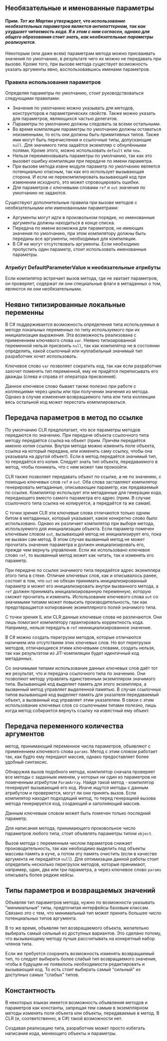 ## Необязательные и именованные параметры

#### Прим. _Тот же Мартин утверждает, что использование необязательных параметров является антипаттерном, так как ухудшает читаемость кода. Я в этом с ним согласен, однако для общего образования стоит знать, как необязательные параметры реализуются._

Некоторым (или даже всем) параметрам метода можно присваивать значения по умолчанию, в результате чего их можно не передавать при вызове. Кроме того, при вызове метода существует возможность указать аргументы явно, воспользовавшись именами параметров. 

### Правила использования параметров

Определяя параметры по умолчанию, стоит руководствоваться следующими правилами:
- Значения по умолчанию можно указывать для методов, конструкторов и параметрических свойств. Также можно указать для параметров, являющихся частью делегатов.
- Параметры по умолчанию должны следовать за всеми остальными.
- Во время компиляции параметры по умолчанию должны оставаться неизменными, то есть они должны быть примитивных типов. Также ими могут быть перечисления и ссылочные типы, допускающие `null`. Для значимого типа задаётся экземпляр с обнулёнными полями. Кроме этого, можно использовать `default` или `new`.
- Нельзя переименовывать параметры по умолчанию, так как это вызовет ошибку компиляции при передаче по имени параметра.
- При вызове метода извне модуля параметр по умолчанию является потенциально опасным, так как его использует вызывающая сторона. И если не перекомпилировать вызывающий код при изменении исходного, это может спровоцировать ошибки.
- Для параметров с ключевыми словами `ref` и `out` значения по умолчанию не задаются.

Существуют дополнительные правила при вызове методов с необязательными или именованными параметрами:
- Аргументы могут идти в произвольном порядке, но именованные аргументы должны находиться в конце списка.
- Передача по имени возможна для параметров, не имеющих значения по умолчанию, при этом компилятору должны быть переданы все аргументы, необходимые для компиляции.
- В C# не могут отсутствовать аргументы. Если необходимо пропустить один параметр, стоит использовать именованные параметры.

### Атрибут DefaultParameterValue и необязательные атрибуты

Если компилятор встречает вызов метода, где не хватает параметров, он проверяет, содержат ли они специальные флаги в метаданных о том, являются ли они необязательными.

## Неявно типизированные локальные переменны

В C# поддерживается возможность определения типа используемых в методе локальных переменных по типу используемого при их инициализации выражения. Эта возможность реализована с применением ключевого слова `var`. Неявно типизированной переменной нельзя присвоить `null`, так как компилятор не в состоянии определить, какой ссылочный или нуллабильный значимый тип разработчик хочет использовать.

Ключевое слово `var` позволяет сократить код, так как если разработчик захочет поменять тип переменной, ему не придётся переписывать его дважды (слева и справа от оператора присвоения).

Данное ключевое слово бывает также полезно при работе с коллекциями через циклы или при получении значения из метода. Однако в случае изменения возвращаемого типа или типа коллекции весь остальной код может перестать компилироваться.

## Передача параметров в метод по ссылке

По умолчанию CLR предполагает, что все параметры методов передаются по значению. При передаче объекта ссылочного типа методу передаётся ссылка на объект (прим. Причём передаётся именно копия ссылки. Внутри метода можно изменить поле объекта, ссылка на который передана, или изменить саму ссылку, чтобы она указывала на другой объект). Если в метод передаётся значимый тип, то передаётся его копия. Следует знать тип объекта, передаваемого в метод, чтобы понимать, что с ним может там произойти. 

CLR также позволяет передавать объект по ссылке, а не по значению, с помощью ключевых слов `ref` и `out`. Оба слова заставляют компилятор генерировать метаданные, описывающие параметр, как предаваемый по ссылке. Компилятор использует эти метаданные для генерации кода, передающего вместо самого параметра его адрес (прим. В случае ссылочного типа ссылка не копируется, а передаётся та же самая).

С точки зрения CLR эти ключевые слова отличаются только одним битом в метаданных, который указывает, какое конкретно слово было использовано. Однако их различает компилятор при выборе метода, используемого для инициализации объекта. Если параметр помечен ключевым словом `out`, вызывающий метод не инициализирует его, пока не вызван сам метод. В этом случае вызванный метод не может прочитать значение параметра и должен инициализировать его, прежде чем вернуть управление. Если же использовано ключевое слово `ref`, то вызванный метод может как читать, так и изменять его параметр.

При передаче по ссылке значимого типа передаётся адрес экземпляра этого типа в стеке. Отличие ключевых слов, как и описывалось ранее, состоит в том, что `out` не обязан принимать инициализированный параметр и может его инициализировать внутри вызванного метода, а `ref` должен принимать инициализированную переменную, которую сможет прочитать и изменить. Использование ключевого слова `out` со значимыми типами может повысить производительность, так как предотвращается копирование экземплярного полей значимого типа.

С точки зрения IL или CLR данные ключевые слова не различаются. Они лишь помогают компилятору гарантировать корректность кода. Например, нельзя передать в `ref` неинициализированное значение.

В C# можно создать перегрузки методов, которые отличаются наличием или отсутствием этих ключевых слов. Но вот перегрузки методов, отличающиеся этими ключевыми словами, создать нельзя, так как результатом из JIT-компиляции будет идентичный код метаданных.

Со значимыми типами использование данных ключевых слов даёт тот же результат, что и передача ссылочного типа по значению. Они позволяют методу управлять единственным экземпляром значимого типа. Вызывающий код выделяет память для этого экземпляра, а вызванный метод управляет выделенной памятью. В случае ссылочных типов вызывающий код выделяет память для указателя передаваемый объект, а вызванный код управляет этим указателем. В связи с этим использование ключевых слов со ссылочными типами полезно, лишь когда метод собирается вернуть ссылку на известный ему объект.

## Передача переменного количества аргументов

метод, принимающий переменное числа параметров, объявляют с применением ключевого слова `params`. Метод с этим словом работает так, как будто ему передают массив, однако предоставляет более удобный синтаксис.

Обнаружив вызов подобного метода, компилятор сначала проверяет все методы с заданным именем, у которых ни один из параметров не помеченным атрибутом `ParamArray`. Найдя такой метод - компилятор генерирует вызывающий его код. Иначе ищутся методы с данным атрибутом и проверяется, могут ли они принять вызов. Если компилятор находит подходящий метод, то перед генерацией вызова метода генерируется код, создающий и заполняющий массив.

Данным ключевым словом может быть помечен только последний параметр.

Для написания метода, принимающего произвольное число параметров любого типа, стоит объявлять параметры типом `object`.

Вызов метода с переменным числом параметров снижает производительность, так как необходимо выделить под объекты массива память в куче, а потом эту память очистить (если в качестве аргумента не передаётся `null`). Для оптимизации данной работы стоит определить несколько перегрузок методов, которые принимают, например, один, два или три параметра, а через ключевое слово `params` описывать более редкие кейсы.

## Типы параметров и возвращаемых значений

Объявляя тип параметров метода, нужно по возможности указывать "минимальные" типы, предпочитая интерфейсы базовым классам. Связано это с тем, что минимальный тип может принять большее число потенциальных типов аргумента.

В то же время, объявляя тип возвращаемого объекта, желательно выбирать самый сильный из доступных вариантов. Это сделано потому, что вызывающему методу лучше рассчитывать на конкретный набор членов типа.

Если же требуется сохранить возможность изменять возвращаемый тип, то следует выбирать более слабый тип возвращаемого значения, чтобы в будущем не появилось необходимости редактировать и вызывающий код. То есть стоит выбирать самый "сильный" из доступных самых "слабых" типов.

## Константность

В некоторых языках имеется возможность объявления методов и параметров как константы, запрещая тем самым в экземплярном методы изменять поля объекта или объекты, передаваемые в метод. В CLR (и, соответственно, в C#) такой возможности нет.

Создавая реализацию типа, разработчик может просто избегать написания кода, меняющего объекты и параметры.
